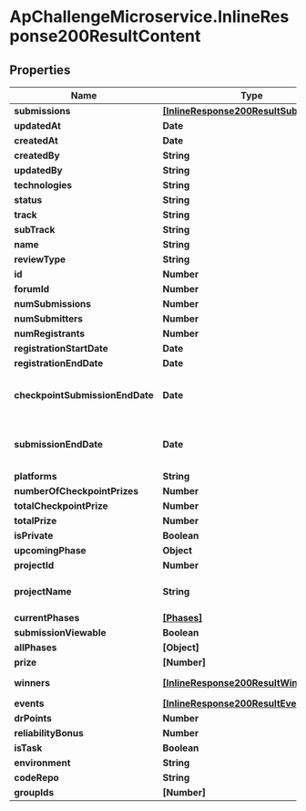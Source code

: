 # ApChallengeMicroservice.InlineResponse200ResultContent

## Properties
Name | Type | Description | Notes
------------ | ------------- | ------------- | -------------
**submissions** | [**[InlineResponse200ResultSubmissions]**](InlineResponse200ResultSubmissions.md) |  | [optional] 
**updatedAt** | **Date** | the updated time | [optional] 
**createdAt** | **Date** | the created time | [optional] 
**createdBy** | **String** | the created user | [optional] 
**updatedBy** | **String** | the updated user | [optional] 
**technologies** | **String** |  | [optional] 
**status** | **String** |  | [optional] 
**track** | **String** |  | [optional] 
**subTrack** | **String** |  | [optional] 
**name** | **String** |  | [optional] 
**reviewType** | **String** |  | [optional] 
**id** | **Number** | the id | [optional] 
**forumId** | **Number** |  | [optional] 
**numSubmissions** | **Number** |  | [optional] 
**numSubmitters** | **Number** |  | [optional] 
**numRegistrants** | **Number** |  | [optional] 
**registrationStartDate** | **Date** |  | [optional] 
**registrationEndDate** | **Date** |  | [optional] 
**checkpointSubmissionEndDate** | **Date** | ISO-8601 formatted date times (YYYY-MM-DDTHH:mm:ss.sssZ) | [optional] 
**submissionEndDate** | **Date** | ISO-8601 formatted date times (YYYY-MM-DDTHH:mm:ss.sssZ) | [optional] 
**platforms** | **String** |  | [optional] 
**numberOfCheckpointPrizes** | **Number** |  | [optional] 
**totalCheckpointPrize** | **Number** |  | [optional] 
**totalPrize** | **Number** |  | [optional] 
**isPrivate** | **Boolean** |  | [optional] 
**upcomingPhase** | **Object** |  | [optional] 
**projectId** | **Number** |  | [optional] 
**projectName** | **String** | The related project name, only shown for admin | [optional] 
**currentPhases** | [**[Phases]**](Phases.md) |  | [optional] 
**submissionViewable** | **Boolean** |  | [optional] 
**allPhases** | **[Object]** |  | [optional] 
**prize** | **[Number]** |  | [optional] 
**winners** | [**[InlineResponse200ResultWinners]**](InlineResponse200ResultWinners.md) | the challenge winners | [optional] 
**events** | [**[InlineResponse200ResultEvents]**](InlineResponse200ResultEvents.md) |  | [optional] 
**drPoints** | **Number** |  | [optional] 
**reliabilityBonus** | **Number** |  | [optional] 
**isTask** | **Boolean** |  | [optional] 
**environment** | **String** |  | [optional] 
**codeRepo** | **String** |  | [optional] 
**groupIds** | **[Number]** |  | [optional] 


